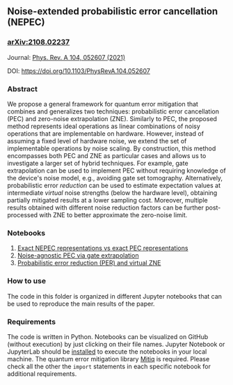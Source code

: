 ## Noise-extended probabilistic error cancellation (NEPEC)

### [arXiv:2108.02237](https://arxiv.org/abs/2108.02237)
Journal: [Phys. Rev. A 104, 052607 (2021)](https://link.aps.org/doi/10.1103/PhysRevA.104.052607)

DOI: https://doi.org/10.1103/PhysRevA.104.052607

### Abstract

We propose a general framework for quantum error mitigation that combines and generalizes two techniques: probabilistic error cancellation (PEC) and zero-noise extrapolation (ZNE). Similarly to PEC, the proposed method represents ideal operations as linear combinations of noisy operations that are implementable on hardware. However, instead of assuming a fixed level of hardware noise, we extend the set of implementable operations by noise scaling. By construction, this method encompasses both PEC and ZNE as particular cases and allows us to investigate a larger set of hybrid techniques. For example, gate extrapolation can be used to implement PEC without requiring knowledge of the device's noise model, e.g., avoiding gate set tomography. Alternatively, probabilistic error *reduction* can be used to estimate expectation values at intermediate *virtual* noise strengths (below the hardware level), obtaining partially mitigated results at a lower sampling cost. Moreover, multiple results obtained with different noise reduction factors can be further post-processed with ZNE to better approximate the zero-noise limit.
### Notebooks
1. [Exact NEPEC representations vs exact PEC representations](https://github.com/unitaryfund/research/blob/master/nepec/exact-nepec-representations/exact_nepec_representations.ipynb)
2. [Noise-agnostic PEC via gate extrapolation](https://github.com/unitaryfund/research/blob/master/nepec/noise-agnostic-pec/noise_agnostic_pec.ipynb)
3. [Probabilistic error reduction (PER) and virtual ZNE](https://github.com/unitaryfund/research/blob/master/nepec/probabilistic-error-reduction-and-virtual-zne/probabilistic_error_reduction.ipynb)
### How to use
The code in this folder is organized in different Jupyter notebooks that can be used to reproduce the main results of the paper.

### Requirements
The code is written in Python. Notebooks can be visualized on GitHub (without execution) by just clicking on their file names.
Jupyter Notebook or JupyterLab should be [installed](https://jupyter.org/install) to execute the notebooks in your local machine. 
The quantum error mitigation library [Mitiq](https://github.com/unitaryfund/mitiq) is required. Please check all the other the `import` statements in each specific notebook for additional requirements.
